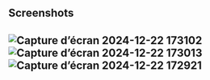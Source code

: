 ## Screenshots

![Capture d’écran 2024-12-22 173102](https://github.com/user-attachments/assets/b1fc3a18-0fe6-4379-a5e9-b58c4e7646c7)
![Capture d’écran 2024-12-22 173013](https://github.com/user-attachments/assets/820bb134-f8d6-40f1-910b-20f7cd577217)
![Capture d’écran 2024-12-22 172921](https://github.com/user-attachments/assets/eb374d35-b28f-4a06-bfa0-4407b93243da)
---
